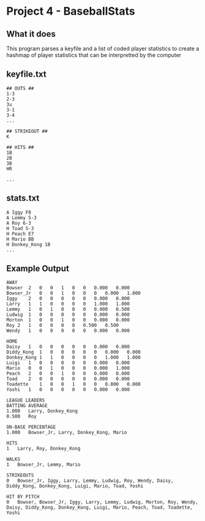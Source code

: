 # Project 4 - BaseballStats

## What it does

This program parses a keyfile and a list of coded player statistics to create a hashmap of player statistics that can be interpretted by the computer

## keyfile.txt

    ## OUTS ##
    1-3
    2-3
    3u
    3-1
    3-4
    ...

    ## STRIKEOUT ##
    K

    ## HITS ##
    1B
    2B
    3B
    HR
    
    ...
    
## stats.txt
    A Iggy F8
    A Lemmy 5-3
    A Roy 6-3
    H Toad 5-3
    H Peach E7
    H Mario BB
    H Donkey_Kong 1B
    ...
    
 ## Example Output
    AWAY
    Bowser	2	0	0	1	0	0	0.000	0.000
    Bowser_Jr	0	0	1	0	0	0	0.000	1.000
    Iggy	2	0	0	0	0	0	0.000	0.000
    Larry	1	1	0	0	0	0	1.000	1.000
    Lemmy	1	0	1	0	0	0	0.000	0.500
    Ludwig	1	0	0	0	0	0	0.000	0.000
    Morton	1	0	0	1	0	0	0.000	0.000
    Roy	2	1	0	0	0	0	0.500	0.500
    Wendy	1	0	0	0	0	0	0.000	0.000

    HOME
    Daisy	1	0	0	0	0	0	0.000	0.000
    Diddy_Kong	1	0	0	0	0	0	0.000	0.000
    Donkey_Kong	1	1	0	0	0	0	1.000	1.000
    Luigi	1	0	0	0	0	0	0.000	0.000
    Mario	0	0	1	0	0	0	0.000	1.000
    Peach	2	0	0	1	0	0	0.000	0.000
    Toad	2	0	0	0	0	0	0.000	0.000
    Toadette	1	0	0	1	0	0	0.000	0.000
    Yoshi	1	0	0	0	0	0	0.000	0.000

    LEAGUE LEADERS
    BATTING AVERAGE
    1.000	Larry, Donkey_Kong
    0.500	Roy

    ON-BASE PERCENTAGE
    1.000	Bowser_Jr, Larry, Donkey_Kong, Mario

    HITS
    1	Larry, Roy, Donkey_Kong

    WALKS
    1	Bowser_Jr, Lemmy, Mario

    STRIKEOUTS
    0	Bowser_Jr, Iggy, Larry, Lemmy, Ludwig, Roy, Wendy, Daisy, Diddy_Kong, Donkey_Kong, Luigi, Mario, Toad, Yoshi

    HIT BY PITCH
    0	Bowser, Bowser_Jr, Iggy, Larry, Lemmy, Ludwig, Morton, Roy, Wendy, Daisy, Diddy_Kong, Donkey_Kong, Luigi, Mario, Peach, Toad, Toadette, Yoshi
